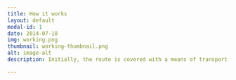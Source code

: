 ```yaml
---
title: How it works
layout: default
modal-id: 1
date: 2014-07-18
img: working.png
thumbnail: working-thumbnail.png
alt: image-alt
description: Initially, the route is covered with a means of transport, so that GPS coordinates are recorded. For data processing, a new layer is added from Google Maps / OpenStreet Maps. Visual analysis is done on the image. Instead of designing the roadbooks by hand, Roadbook Recorder offers an easy solution for the automatic generation of these tables, making it convenient for rally organizers.

---
```

